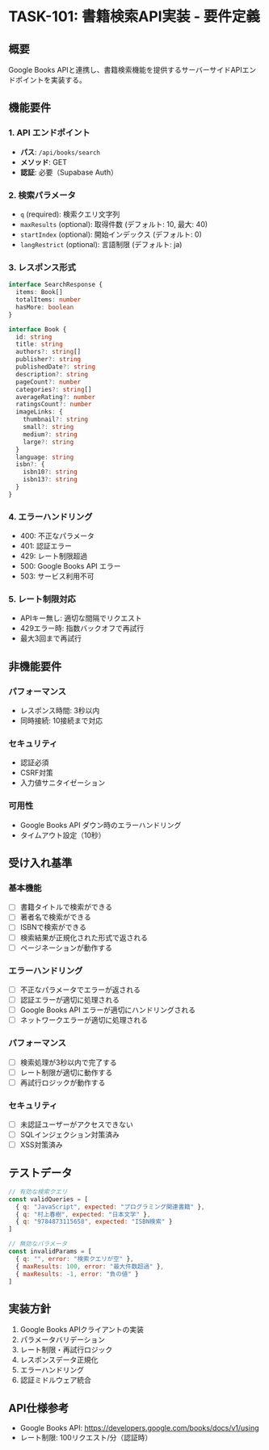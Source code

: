 # TASK-101: 書籍検索API実装 - 要件定義

## 概要
Google Books APIと連携し、書籍検索機能を提供するサーバーサイドAPIエンドポイントを実装する。

## 機能要件

### 1. API エンドポイント
- **パス**: `/api/books/search`
- **メソッド**: GET
- **認証**: 必要（Supabase Auth）

### 2. 検索パラメータ
- `q` (required): 検索クエリ文字列
- `maxResults` (optional): 取得件数 (デフォルト: 10, 最大: 40)
- `startIndex` (optional): 開始インデックス (デフォルト: 0)
- `langRestrict` (optional): 言語制限 (デフォルト: ja)

### 3. レスポンス形式
```typescript
interface SearchResponse {
  items: Book[]
  totalItems: number
  hasMore: boolean
}

interface Book {
  id: string
  title: string
  authors?: string[]
  publisher?: string
  publishedDate?: string
  description?: string
  pageCount?: number
  categories?: string[]
  averageRating?: number
  ratingsCount?: number
  imageLinks: {
    thumbnail?: string
    small?: string
    medium?: string
    large?: string
  }
  language: string
  isbn?: {
    isbn10?: string
    isbn13?: string
  }
}
```

### 4. エラーハンドリング
- 400: 不正なパラメータ
- 401: 認証エラー
- 429: レート制限超過
- 500: Google Books API エラー
- 503: サービス利用不可

### 5. レート制限対応
- APIキー無し: 適切な間隔でリクエスト
- 429エラー時: 指数バックオフで再試行
- 最大3回まで再試行

## 非機能要件

### パフォーマンス
- レスポンス時間: 3秒以内
- 同時接続: 10接続まで対応

### セキュリティ
- 認証必須
- CSRF対策
- 入力値サニタイゼーション

### 可用性
- Google Books API ダウン時のエラーハンドリング
- タイムアウト設定（10秒）

## 受け入れ基準

### 基本機能
- [ ] 書籍タイトルで検索ができる
- [ ] 著者名で検索ができる
- [ ] ISBNで検索ができる
- [ ] 検索結果が正規化された形式で返される
- [ ] ページネーションが動作する

### エラーハンドリング
- [ ] 不正なパラメータでエラーが返される
- [ ] 認証エラーが適切に処理される
- [ ] Google Books API エラーが適切にハンドリングされる
- [ ] ネットワークエラーが適切に処理される

### パフォーマンス
- [ ] 検索処理が3秒以内で完了する
- [ ] レート制限が適切に動作する
- [ ] 再試行ロジックが動作する

### セキュリティ
- [ ] 未認証ユーザーがアクセスできない
- [ ] SQLインジェクション対策済み
- [ ] XSS対策済み

## テストデータ
```javascript
// 有効な検索クエリ
const validQueries = [
  { q: "JavaScript", expected: "プログラミング関連書籍" },
  { q: "村上春樹", expected: "日本文学" },
  { q: "9784873115658", expected: "ISBN検索" }
]

// 無効なパラメータ
const invalidParams = [
  { q: "", error: "検索クエリが空" },
  { maxResults: 100, error: "最大件数超過" },
  { maxResults: -1, error: "負の値" }
]
```

## 実装方針
1. Google Books APIクライアントの実装
2. パラメータバリデーション
3. レート制限・再試行ロジック
4. レスポンスデータ正規化
5. エラーハンドリング
6. 認証ミドルウェア統合

## API仕様参考
- Google Books API: https://developers.google.com/books/docs/v1/using
- レート制限: 100リクエスト/分（認証時）